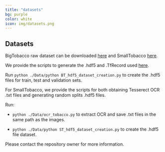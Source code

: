 ```yaml
---
title: "datasets"
bg: purple
color: white
icon: img/datasets.png
---
```


## Datasets

BigTobacco raw dataset can be downloaded [here](http://www.cs.cmu.edu/~aharley/rvl-cdip/) and SmallTobacco [here](https://lampsrv02.umiacs.umd.edu/projdb/project.php?id=72).

We provide the scripts to generate the .hdf5 and .TfRecord used [here](https://github.com/javiferran/document-classification/tree/master/Data).

Run `python ./Data/python BT_hdf5_dataset_creation.py` to create the .hdf5 files for train, test and validation sets.

For SmallTobacco, we provide the scripts for both obtaining Tesserect OCR .txt files and generating random splits .hdf5 files.

Run:

- `python ./Data/ocr_tobacco.py` to extract OCR and save .txt files in the same path as the images.

- `python ./Data/python ST_hdf5_dataset_creation.py` to create the .hdf5 file dataset.

Please contact the repository owner for more information.
